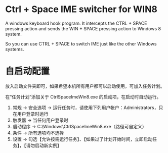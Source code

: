 # Ctrl + Space IME switcher for WIN8

A windows keyboard hook program. It intercepts the CTRL + SPACE pressing action and sends the WIN + SPACE pressing action to Windows 8 system.

So you can use CTRL + SPACE to switch IME just like the other Windows systems.

# 自启动配置

放入启动文件夹即可，如果希望本机所有用户都可以启动使用，可加入任务计划。

在“任务计划”添加关于 CtrlSpaceImeWin8.exe 的启动项，在启动时自动运行。

1. 常规 -> 安全选项 -> 运行任务时，请使用下列用户帐户：Administrators，只在用户登录时运行
2. 触发器 -> 当任何用户登录时
3. 启动程序 -> C:\Windows\CtrlSpaceImeWin8.exe（路径可自定义）
4. 条件 -> 所有选项均不选择
5. 设置 -> 勾选【允许按需运行任务】、【如果过了计划开始时间，立即启动任务】，【请勿启动新实例】
